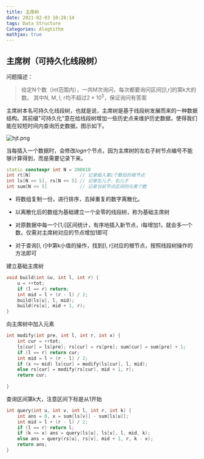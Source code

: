 ```yaml
---
title: 主席树
date: 2021-02-03 10:28:14
tags: Data Structure
Categories: Alogtithm
mathjax: true
---
```


## 主席树（可持久化线段树）

问题描述：

>给定N个数（int范围内），一共M次询问，每次都要询问区间[[l,r]的第k大的数。 其中N, M, l, r均不超过$2\times10^5$，保证询问有答案


​		主席树本名可持久化线段树，也就是说，主席树是基于线段树发展而来的一种数据结构。其前缀"可持久化"意在给线段树增加一些历史点来维护历史数据，使得我们能在较短时间内查询历史数据，图示如下。

![hjt.png](https://i.loli.net/2021/02/03/B5S7PmvArU9FDkw.png)

当每插入一个数据时，会修改$logn$个节点，因为主席树的左右子树节点编号不能够计算得到，而是需要记录下来。

```c++
static constexpr int N = 200010
int rt[N]                  // 记录插入第i个数后的根节点
int ls[N << 5], rs[N << 5] // 记录左儿子，右儿子
int sum[N << 5]            // 记录当前节点区间的元素个数
```



+ 将数组复制一份，进行排序，去掉重复的数字离散化。

+ 以离散化后的数组为基础建立一个全零的线段树，称为基础主席树

+ 对原数据中每一个[1,i]区间统计，有序地插入新节点，i每增加1，就会多一个数，仅需对主席树对应的节点增加1即可

+ 对于查询[l, r]中第k小值的操作，找到[l, r]对应的根节点，按照线段树操作的方法即可

建立基础主席树

```c++
void build(int &u, int l, int r) {
	u = ++tot;
	if (l == r) return;
	int mid = l + (r - l) / 2;
	build(ls[u], l, mid);
	build(rs[u], mid + 1, r);
}
```

向主席树中加入元素

```c++
int modify(int pre, int l, int r, int x) {
	int cur = ++tot;
	ls[cur] = ls[pre]; rs[cur] = rs[pre]; sum[cur] = sum[pre] + 1;
	if (l == r) return cur;
	int mid = l + (r - l) / 2;
    if (x <= mid) ls[cur] = modify(ls[cur], l, mid);
    else rs[cur] = modify(rs[cur], mid + 1, r);
	return cur;
	
}
```

查询区间第k大，注意区间下标是从1开始

```c++
int query(int u, int v, int l, int r, int k) {
    int ans = 0, x = sum[ls[v]] - sum[ls[u]];
    int mid = l + (r - l) / 2;
    if (l == r) return l;
    if (k <= x) ans = query(ls[u], ls[v], l, mid, k);
    else ans = query(rs[u], rs[v], mid + 1, r, k - x);
    return ans;
}
```


